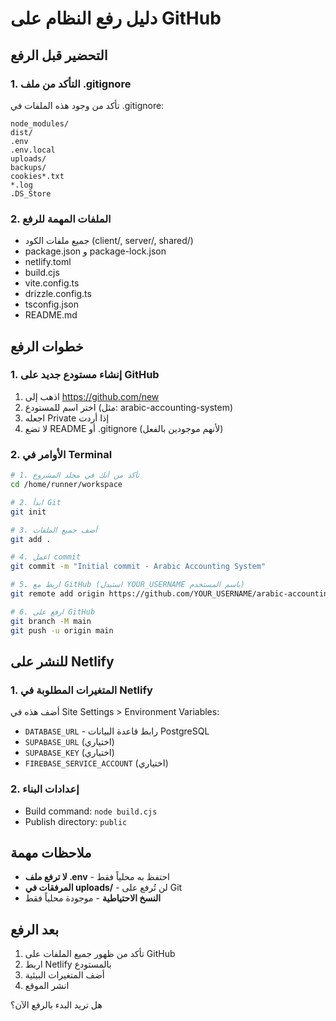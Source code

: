 # دليل رفع النظام على GitHub

## التحضير قبل الرفع

### 1. التأكد من ملف .gitignore
تأكد من وجود هذه الملفات في .gitignore:
```
node_modules/
dist/
.env
.env.local
uploads/
backups/
cookies*.txt
*.log
.DS_Store
```

### 2. الملفات المهمة للرفع
- جميع ملفات الكود (client/, server/, shared/)
- package.json و package-lock.json
- netlify.toml
- build.cjs
- vite.config.ts
- drizzle.config.ts
- tsconfig.json
- README.md

## خطوات الرفع

### 1. إنشاء مستودع جديد على GitHub
1. اذهب إلى https://github.com/new
2. اختر اسم للمستودع (مثل: arabic-accounting-system)
3. اجعله Private إذا أردت
4. لا تضع README أو .gitignore (لأنهم موجودين بالفعل)

### 2. الأوامر في Terminal

```bash
# 1. تأكد من أنك في مجلد المشروع
cd /home/runner/workspace

# 2. ابدأ Git
git init

# 3. أضف جميع الملفات
git add .

# 4. اعمل commit
git commit -m "Initial commit - Arabic Accounting System"

# 5. اربط مع GitHub (استبدل YOUR_USERNAME باسم المستخدم)
git remote add origin https://github.com/YOUR_USERNAME/arabic-accounting-system.git

# 6. ارفع على GitHub
git branch -M main
git push -u origin main
```

## للنشر على Netlify

### 1. المتغيرات المطلوبة في Netlify
أضف هذه في Site Settings > Environment Variables:
- `DATABASE_URL` - رابط قاعدة البيانات PostgreSQL
- `SUPABASE_URL` (اختياري)
- `SUPABASE_KEY` (اختياري)
- `FIREBASE_SERVICE_ACCOUNT` (اختياري)

### 2. إعدادات البناء
- Build command: `node build.cjs`
- Publish directory: `public`

## ملاحظات مهمة

- **لا ترفع ملف .env** - احتفظ به محلياً فقط
- **المرفقات في uploads/** - لن تُرفع على Git
- **النسخ الاحتياطية** - موجودة محلياً فقط

## بعد الرفع

1. تأكد من ظهور جميع الملفات على GitHub
2. اربط Netlify بالمستودع
3. أضف المتغيرات البيئية
4. انشر الموقع

هل تريد البدء بالرفع الآن؟